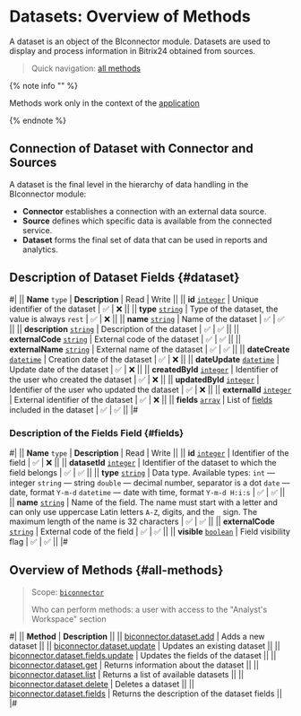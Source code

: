 # Datasets: Overview of Methods

A dataset is an object of the BIconnector module. Datasets are used to display and process information in Bitrix24 obtained from sources.

> Quick navigation: [all methods](#all-methods) 

{% note info "" %}

Methods work only in the context of the [application](../../../settings/app-installation/index.md)

{% endnote %}

## Connection of Dataset with Connector and Sources

A dataset is the final level in the hierarchy of data handling in the BIconnector module:
- **Connector** establishes a connection with an external data source.
- **Source** defines which specific data is available from the connected service.
- **Dataset** forms the final set of data that can be used in reports and analytics.

## Description of Dataset Fields {#dataset}

#|
|| **Name**
`type` | **Description** | Read | Write ||
|| **id**
[`integer`](../../data-types.md) | Unique identifier of the dataset | ✅ | ❌ ||
|| **type**
[`string`](../../data-types.md) | Type of the dataset, the value is always `rest` | ✅ | ❌ ||
|| **name**
[`string`](../../data-types.md) | Name of the dataset | ✅ | ✅ ||
|| **description**
[`string`](../../data-types.md) | Description of the dataset | ✅ | ✅ ||
|| **externalCode**
[`string`](../../data-types.md) | External code of the dataset | ✅ | ✅ ||
|| **externalName**
[`string`](../../data-types.md) | External name of the dataset | ✅ | ✅ ||
|| **dateCreate**
[`datetime`](../../data-types.md) | Creation date of the dataset | ✅ | ❌ ||
|| **dateUpdate**
[`datetime`](../../data-types.md) | Update date of the dataset | ✅ | ❌ ||
|| **createdById**
[`integer`](../../data-types.md) | Identifier of the user who created the dataset | ✅ | ❌ ||
|| **updatedById**
[`integer`](../../data-types.md) | Identifier of the user who updated the dataset | ✅ | ❌ ||
|| **externalId**
[`integer`](../../data-types.md) | External identifier of the dataset | ✅ | ❌ ||
|| **fields**
[`array`](../../data-types.md) | List of [fields](#fields) included in the dataset | ✅ | ✅ ||
|#

### Description of the Fields Field {#fields}

#|
|| **Name**
`type` | **Description** | Read | Write ||
|| **id**
[`integer`](../../data-types.md) | Identifier of the field | ✅ | ❌ ||
|| **datasetId**
[`integer`](../../data-types.md) | Identifier of the dataset to which the field belongs | ✅ | ✅ ||
|| **type**
[`string`](../../data-types.md) | Data type. Available types: 
`int` — integer
`string` — string
`double` — decimal number, separator is a dot
`date` — date, format `Y-m-d`
`datetime` — date with time, format `Y-m-d H:i:s` | ✅ | ✅ ||
|| **name**
[`string`](../../data-types.md) | Name of the field. The name must start with a letter and can only use uppercase Latin letters `A-Z`, digits, and the `_` sign. The maximum length of the name is 32 characters | ✅ | ✅ ||
|| **externalCode**
[`string`](../../data-types.md) | External code of the field | ✅ | ✅ ||
|| **visible**
[`boolean`](../../data-types.md) | Field visibility flag | ✅ | ✅ ||
|#

## Overview of Methods {#all-methods}

> Scope: [`biconnector`](../../scopes/permissions.md)
>
> Who can perform methods: a user with access to the "Analyst's Workspace" section

#|
|| **Method** | **Description** ||
|| [biconnector.dataset.add](./biconnector-dataset-add.md) | Adds a new dataset ||
|| [biconnector.dataset.update](./biconnector-dataset-update.md) | Updates an existing dataset ||
|| [biconnector.dataset.fields.update](./biconnector-dataset-fields-update.md) | Updates the fields of the dataset ||
|| [biconnector.dataset.get](./biconnector-dataset-get.md) | Returns information about the dataset ||
|| [biconnector.dataset.list](./biconnector-dataset-list.md) | Returns a list of available datasets ||
|| [biconnector.dataset.delete](./biconnector-dataset-delete.md) | Deletes a dataset ||
|| [biconnector.dataset.fields](./biconnector-dataset-fields.md) | Returns the description of the dataset fields ||
|#